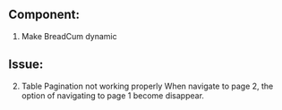 ## Component:

1. Make BreadCum dynamic

## Issue:

2. Table Pagination not working properly
   When navigate to page 2, the option of navigating to page 1 become disappear.
